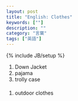 ```yaml
---
layout: post
title: "English: Clothes"
keywords: [""]
description: ""
category: "言葉"
tags: ["英語"]
---
```

{% include JB/setup %}

1. Down Jacket
2. pajama
2. trolly case

####
1. outdoor clothes

